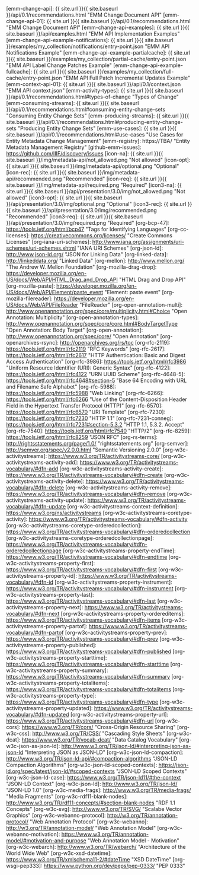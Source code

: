 

<!-- Keep two spaces at the top of this file -->
[emm-change-api]: {{ site.url }}{{ site.baseurl }}/api/0.1/recommendations.html "EMM Change Document API"
[emm-change-api-01]: {{ site.url }}{{ site.baseurl }}/api/0.1/recommendations.html "EMM Change Document API"
[emm-change-api-examples]: {{ site.url }}{{ site.baseurl }}/api/examples.html "EMM API Implementation Examples"
[emm-change-api-example-notifications]: {{ site.url }}{{ site.baseurl }}/examples/my_collection/notifications/entry-point.json "EMM API Notifications Example"
[emm-change-api-example-partialcache]: {{ site.url }}{{ site.baseurl }}/examples/my_collection/partial-cache/entry-point.json "EMM API Label Change Patches Example"
[emm-change-api-example-fullcache]: {{ site.url }}{{ site.baseurl }}/examples/my_collection/full-cache/entry-point.json "EMM API Full Patch Incremental Updates Example"
[emm-context-api-01]: {{ site.url }}{{ site.baseurl }}/api/0.1/context.json "EMM API context.json"
[emm-activity-types]: {{ site.url }}{{ site.baseurl }}/api/0.1/recommendations.html#types-of-change "Types of Change"
[emm-consuming-streams]: {{ site.url }}{{ site.baseurl }}/api/0.1/recommendations.html#consuming-entity-change-sets "Consuming Entity Change Sets"
[emm-producing-streams]: {{ site.url }}{{ site.baseurl }}/api/0.1/recommendations.html#producing-entity-change-sets "Producing Entity Change Sets"
[emm-use-cases]: {{ site.url }}{{ site.baseurl }}/api/0.1/recommendations.html#use-cases "Use Cases for Entity Metadata Change Management"
[emm-registry]: https://TBA/ "Entity Metadata Management Registry"
[github-emm-issues]: https://github.com/IIIF/discovery/issues
[icon-na]: {{ site.url }}{{ site.baseurl }}/img/metadata-api/not_allowed.png "Not allowed"
[icon-opt]: {{ site.url }}{{ site.baseurl }}/img/metadata-api/optional.png "Optional"
[icon-rec]: {{ site.url }}{{ site.baseurl }}/img/metadata-api/recommended.png "Recommended"
[icon-req]: {{ site.url }}{{ site.baseurl }}/img/metadata-api/required.png "Required"
[icon3-na]: {{ site.url }}{{ site.baseurl }}/api/presentation/3.0/img/not_allowed.png "Not allowed"
[icon3-opt]: {{ site.url }}{{ site.baseurl }}/api/presentation/3.0/img/optional.png "Optional"
[icon3-rec]: {{ site.url }}{{ site.baseurl }}/api/presentation/3.0/img/recommended.png "Recommended"
[icon3-req]: {{ site.url }}{{ site.baseurl }}/api/presentation/3.0/img/required.png "Required"
[org-bcp-47]: https://tools.ietf.org/html/bcp47 "Tags for Identifying Languages"
[org-cc-licenses]: https://creativecommons.org/licenses/ "Create Commons Licenses"
[org-iana-uri-schemes]: http://www.iana.org/assignments/uri-schemes/uri-schemes.xhtml "IANA URI Schemes"
[org-json-ld]: http://www.json-ld.org/ "JSON for Linking Data"
[org-linked-data]: http://linkeddata.org/ "Linked Data"
[org-mellon]: http://www.mellon.org/ "The Andrew W. Mellon Foundation"
[org-mozilla-drag-drop]: https://developer.mozilla.org/en-US/docs/Web/API/HTML_Drag_and_Drop_API "HTML Drag and Drop API"
[org-mozilla-paste]: https://developer.mozilla.org/en-US/docs/Web/API/Element/paste_event "Element: paste event"
[org-mozilla-filereader]: https://developer.mozilla.org/en-US/docs/Web/API/FileReader "FileReader"
[org-open-annotation-multi]: http://www.openannotation.org/spec/core/multiplicity.html#Choice "Open Annotation: Multiplicity"
[org-open-annotation-types]: http://www.openannotation.org/spec/core/core.html#BodyTargetType "Open Annotation: Body Target"
[org-open-annotation]: http://www.openannotation.org/spec/core/ "Open Annotation"
[org-openarchives-rsync]: http://openarchives.org/rs/toc
[org-rfc-2119]: https://tools.ietf.org/html/rfc2119 "RFC Keywords"
[org-rfc-2617]: https://tools.ietf.org/html/rfc2617 "HTTP Authentication: Basic and Digest Access Authentication"
[org-rfc-3986]: https://tools.ietf.org/html/rfc3986 "Uniform Resource Identifier (URI): Generic Syntax"
[org-rfc-4122]: https://tools.ietf.org/html/rfc4122 "URN UUID Scheme"
[org-rfc-4648-5]: https://tools.ietf.org/html/rfc4648#section-5 "Base 64 Encoding with URL and Filename Safe Alphabet"
[org-rfc-5988]: https://tools.ietf.org/html/rfc5988 "Web Linking"
[org-rfc-6266]: https://tools.ietf.org/html/rfc6266 "Use of the Content-Disposition Header Field in the Hypertext Transfer Protocol (HTTP)"
[org-rfc-6570]: https://tools.ietf.org/html/rfc6570 "URI Template"
[org-rfc-7230]: https://tools.ietf.org/html/rfc7230 "HTTP 1.1"
[org-rfc-7231-conneg]: https://tools.ietf.org/html/rfc7231#section-5.3.2 "HTTP 1.1, 5.3.2. Accept"
[org-rfc-7540]: https://tools.ietf.org/html/rfc7540 "HTTP/2"
[org-rfc-8259]: https://tools.ietf.org/html/rfc8259 "JSON RFC"
[org-rs-terms]: http://rightsstatements.org/page/1.0/ "rightsstatements.org"
[org-semver]: http://semver.org/spec/v2.0.0.html "Semantic Versioning 2.0.0"
[org-w3c-activitystreams]: https://www.w3.org/TR/activitystreams-core/
[org-w3c-activitystreams-activity-add]: https://www.w3.org/TR/activitystreams-vocabulary/#dfn-add
[org-w3c-activitystreams-activity-create]: https://www.w3.org/TR/activitystreams-vocabulary/#dfn-create
[org-w3c-activitystreams-activity-delete]: https://www.w3.org/TR/activitystreams-vocabulary/#dfn-delete
[org-w3c-activitystreams-activity-remove]: https://www.w3.org/TR/activitystreams-vocabulary/#dfn-remove
[org-w3c-activitystreams-activity-update]: https://www.w3.org/TR/activitystreams-vocabulary/#dfn-update
[org-w3c-activitystreams-context-definition]: https://www.w3.org/ns/activitystreams
[org-w3c-activitystreams-coretype-activity]: https://www.w3.org/TR/activitystreams-vocabulary/#dfn-activity
[org-w3c-activitystreams-coretype-orderedcollection]: https://www.w3.org/TR/activitystreams-vocabulary/#dfn-orderedcollection
[org-w3c-activitystreams-coretype-orderedcollectionpage]: https://www.w3.org/TR/activitystreams-vocabulary/#dfn-orderedcollectionpage
[org-w3c-activitystreams-property-endTime]: https://www.w3.org/TR/activitystreams-vocabulary/#dfn-endtime
[org-w3c-activitystreams-property-first]: https://www.w3.org/TR/activitystreams-vocabulary/#dfn-first
[org-w3c-activitystreams-property-id]: https://www.w3.org/TR/activitystreams-vocabulary/#dfn-id
[org-w3c-activitystreams-property-instrument]: https://www.w3.org/TR/activitystreams-vocabulary/#dfn-instrument
[org-w3c-activitystreams-property-last]: https://www.w3.org/TR/activitystreams-vocabulary/#dfn-last
[org-w3c-activitystreams-property-next]: https://www.w3.org/TR/activitystreams-vocabulary/#dfn-next
[org-w3c-activitystreams-property-ordereditems]: https://www.w3.org/TR/activitystreams-vocabulary/#dfn-items
[org-w3c-activitystreams-property-partof]: https://www.w3.org/TR/activitystreams-vocabulary/#dfn-partof
[org-w3c-activitystreams-property-prev]: https://www.w3.org/TR/activitystreams-vocabulary/#dfn-prev
[org-w3c-activitystreams-property-published]: https://www.w3.org/TR/activitystreams-vocabulary/#dfn-published
[org-w3c-activitystreams-property-starttime]: https://www.w3.org/TR/activitystreams-vocabulary/#dfn-starttime
[org-w3c-activitystreams-property-summary]: https://www.w3.org/TR/activitystreams-vocabulary/#dfn-summary
[org-w3c-activitystreams-property-totalitems]: https://www.w3.org/TR/activitystreams-vocabulary/#dfn-totalitems
[org-w3c-activitystreams-property-type]: https://www.w3.org/TR/activitystreams-vocabulary/#dfn-type
[org-w3c-activitystreams-property-updated]: https://www.w3.org/TR/activitystreams-vocabulary/#dfn-updated
[org-w3c-activitystreams-property-url]: https://www.w3.org/TR/activitystreams-vocabulary/#dfn-url
[org-w3c-cors]: https://www.w3.org/TR/cors/ "Cross-Origin Resource Sharing"
[org-w3c-css]: http://www.w3.org/TR/CSS/ "Cascading Style Sheets"
[org-w3c-dcat]: https://www.w3.org/TR/vocab-dcat/ "Data Catalog Vocabulary"
[org-w3c-json-as-json-ld]: http://www.w3.org/TR/json-ld/#interpreting-json-as-json-ld "Interpreting JSON as JSON-LD"
[org-w3c-json-ld-compaction]: http://www.w3.org/TR/json-ld-api/#compaction-algorithms "JSON-LD Compaction Algorithms"
[org-w3c-json-ld-scoped-contexts]: https://json-ld.org/spec/latest/json-ld/#scoped-contexts "JSON-LD Scoped Contexts"
[org-w3c-json-ld-case]: https://www.w3.org/TR/json-ld11/#the-context "JSON-LD Context"
[org-w3c-json-ld]: http://www.w3.org/TR/json-ld/ "JSON-LD 1.0"
[org-w3c-media-frags]: http://www.w3.org/TR/media-frags/ "Media Fragments"
[org-w3c-rdf11-blank-nodes]: http://www.w3.org/TR/rdf11-concepts/#section-blank-nodes "RDF 1.1 Concepts"
[org-w3c-svg]: http://www.w3.org/TR/SVG/ "Scalabe Vector Graphics"
[org-w3c-webanno-protocol]: http://w3.org/TR/annotation-protocol/ "Web Annotation Protocol"
[org-w3c-webanno]: http://w3.org/TR/annotation-model/ "Web Annotation Model"
[org-w3c-webanno-motivation]: https://www.w3.org/TR/annotation-model/#motivation-and-purpose "Web Annotation Model - Motivation"
[org-w3c-webarch]: http://www.w3.org/TR/webarch/ "Architecture of the World Wide Web"
[org-w3c-xsd-datetime]: https://www.w3.org/TR/xmlschema11-2/#dateTime "XSD DateTime"
[org-wsgi-pep333]: https://www.python.org/dev/peps/pep-0333/ "PEP 0333"
